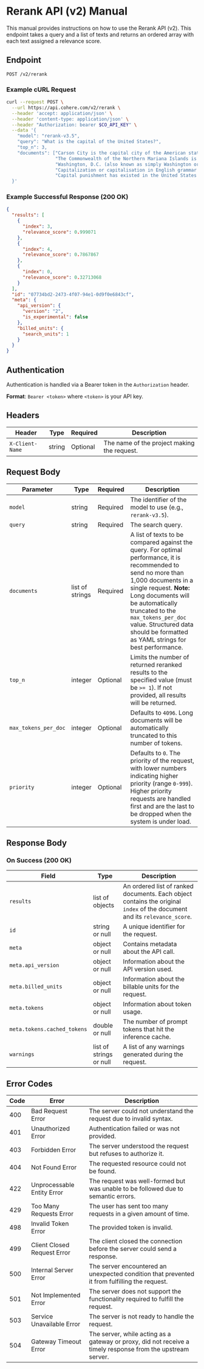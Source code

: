 # Rerank API (v2) Manual

This manual provides instructions on how to use the Rerank API (v2). This endpoint takes a query and a list of texts and returns an ordered array with each text assigned a relevance score.

## Endpoint

`POST /v2/rerank`

### Example cURL Request

```bash
curl --request POST \
  --url https://api.cohere.com/v2/rerank \
  --header 'accept: application/json' \
  --header 'content-type: application/json' \
  --header "Authorization: bearer $CO_API_KEY" \
  --data '{
    "model": "rerank-v3.5",
    "query": "What is the capital of the United States?",
    "top_n": 3,
    "documents": ["Carson City is the capital city of the American state of Nevada.",
                  "The Commonwealth of the Northern Mariana Islands is a group of islands in the Pacific Ocean. Its capital is Saipan.",
                  "Washington, D.C. (also known as simply Washington or D.C., and officially as the District of Columbia) is the capital of the United States. It is a federal district.",
                  "Capitalization or capitalisation in English grammar is the use of a capital letter at the start of a word. English usage varies from capitalization in other languages.",
                  "Capital punishment has existed in the United States since beforethe United States was a country. As of 2017, capital punishment is legal in 30 of the 50 states."]
  }'
```

### Example Successful Response (200 OK)

```json
{
  "results": [
    {
      "index": 3,
      "relevance_score": 0.999071
    },
    {
      "index": 4,
      "relevance_score": 0.7867867
    },
    {
      "index": 0,
      "relevance_score": 0.32713068
    }
  ],
  "id": "07734bd2-2473-4f07-94e1-0d9f0e6843cf",
  "meta": {
    "api_version": {
      "version": "2",
      "is_experimental": false
    },
    "billed_units": {
      "search_units": 1
    }
  }
}
```

## Authentication

Authentication is handled via a Bearer token in the `Authorization` header.

**Format**: `Bearer <token>` where `<token>` is your API key.

## Headers

| Header          | Type   | Required | Description                                 |
| --------------- | ------ | -------- | ------------------------------------------- |
| `X-Client-Name` | string | Optional | The name of the project making the request. |

## Request Body

| Parameter            | Type            | Required | Description                                                                                                                                                                                                                                                                                                                  |
| -------------------- | --------------- | -------- | ---------------------------------------------------------------------------------------------------------------------------------------------------------------------------------------------------------------------------------------------------------------------------------------------------------------------------- |
| `model`              | string          | Required | The identifier of the model to use (e.g., `rerank-v3.5`).                                                                                                                                                                                                                                                                    |
| `query`              | string          | Required | The search query.                                                                                                                                                                                                                                                                                                            |
| `documents`          | list of strings | Required | A list of texts to be compared against the query. For optimal performance, it is recommended to send no more than 1,000 documents in a single request. **Note:** Long documents will be automatically truncated to the `max_tokens_per_doc` value. Structured data should be formatted as YAML strings for best performance. |
| `top_n`              | integer         | Optional | Limits the number of returned reranked results to the specified value (must be `>= 1`). If not provided, all results will be returned.                                                                                                                                                                                       |
| `max_tokens_per_doc` | integer         | Optional | Defaults to `4096`. Long documents will be automatically truncated to this number of tokens.                                                                                                                                                                                                                                 |
| `priority`           | integer         | Optional | Defaults to `0`. The priority of the request, with lower numbers indicating higher priority (range `0-999`). Higher priority requests are handled first and are the last to be dropped when the system is under load.                                                                                                        |

## Response Body

### On Success (200 OK)

| Field                       | Type                    | Description                                                                                                               |
| --------------------------- | ----------------------- | ------------------------------------------------------------------------------------------------------------------------- |
| `results`                   | list of objects         | An ordered list of ranked documents. Each object contains the original `index` of the document and its `relevance_score`. |
| `id`                        | string or null          | A unique identifier for the request.                                                                                      |
| `meta`                      | object or null          | Contains metadata about the API call.                                                                                     |
| `meta.api_version`          | object or null          | Information about the API version used.                                                                                   |
| `meta.billed_units`         | object or null          | Information about the billable units for the request.                                                                     |
| `meta.tokens`               | object or null          | Information about token usage.                                                                                            |
| `meta.tokens.cached_tokens` | double or null          | The number of prompt tokens that hit the inference cache.                                                                 |
| `warnings`                  | list of strings or null | A list of any warnings generated during the request.                                                                      |

## Error Codes

| Code | Error                       | Description                                                                                                 |
| ---- | --------------------------- | ----------------------------------------------------------------------------------------------------------- |
| 400  | Bad Request Error           | The server could not understand the request due to invalid syntax.                                          |
| 401  | Unauthorized Error          | Authentication failed or was not provided.                                                                  |
| 403  | Forbidden Error             | The server understood the request but refuses to authorize it.                                              |
| 404  | Not Found Error             | The requested resource could not be found.                                                                  |
| 422  | Unprocessable Entity Error  | The request was well-formed but was unable to be followed due to semantic errors.                           |
| 429  | Too Many Requests Error     | The user has sent too many requests in a given amount of time.                                              |
| 498  | Invalid Token Error         | The provided token is invalid.                                                                              |
| 499  | Client Closed Request Error | The client closed the connection before the server could send a response.                                   |
| 500  | Internal Server Error       | The server encountered an unexpected condition that prevented it from fulfilling the request.               |
| 501  | Not Implemented Error       | The server does not support the functionality required to fulfill the request.                              |
| 503  | Service Unavailable Error   | The server is not ready to handle the request.                                                              |
| 504  | Gateway Timeout Error       | The server, while acting as a gateway or proxy, did not receive a timely response from the upstream server. |
